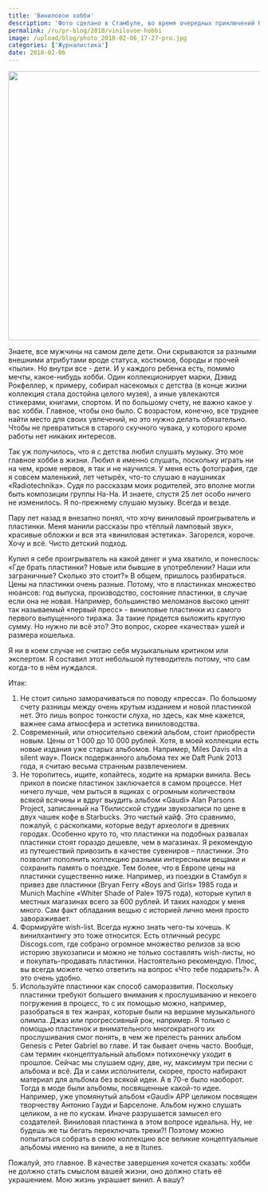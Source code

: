 ```yaml
---
title: 'Виниловое хобби'
description: 'Фото сделано в Стамбуле, во время очередных приключений Никиты Бакаева - руководителя департамента по развитию бизнеса. Он вернулся с двумя виниловыми пластинками и рассказом о том, как он их выбирает и что для него значит вся эта, казалось бы забытая в цифровую эпоху, виниловая эстетика.'
permalink: /ru/pr-blog/2018/vinilovoe-hobbi
image: /upload/blog/photo_2018-02-06_17-27-pro.jpg
categories: ['Журналистика']
date: 2018-02-06
---
```

<img src="{{ site.assets }}/upload/blog/photo_2018-02-06_17-27-pro.jpg" width="960" height="540" alt="">
<p>Знаете, все мужчины на самом деле дети. Они скрываются за разными внешними атрибутами вроде статуса, костюмов, бороды и прочей &laquo;пыли&raquo;. Но внутри все - дети. И у каждого ребенка есть, помимо мечты, какое-нибудь хобби. Один коллекционирует марки, Дэвид Рокфеллер, к примеру, собирал насекомых с детства (в конце жизни коллекция стала достойна целого музея), а иные увлекаются стикерами, книгами, спортом. И по большому счету, не важно какое у вас хобби. Главное, чтобы оно было. С возрастом, конечно, все труднее найти место для своих увлечений, но это нужно делать обязательно. Чтобы не превратиться в старого скучного чувака, у которого кроме работы нет никаких интересов.</p>
<p>Так уж получилось, что я с детства любил слушать музыку. Это мое главное хобби в жизни. Любил я именно слушать, поскольку играть ни на чем, кроме нервов, я так и не научился. У меня есть фотография, где я совсем маленький, лет четырёх, что-то слушаю в наушниках &laquo;Radiotechnika&raquo;. Судя по рассказам моих родителей, это вполне могли быть композиции группы На-На. И знаете, спустя 25 лет особо ничего не изменилось. Я по-прежнему слушаю музыку. Всегда и везде.</p>
<p>Пару лет назад я внезапно понял, что хочу виниловый проигрыватель и пластинки. Меня манили рассказы про &laquo;тёплый ламповый звук&raquo;, красивые обложки и вся эта &laquo;виниловая эстетика&raquo;. Загорелся, короче. Хочу и всё. Чисто детский подход.</p>
<p>Купил я себе проигрыватель на какой денег и ума хватило, и понеслось: &laquo;Где брать пластинки? Новые или бывшие в употреблении? Наши или заграничные? Сколько это стоит?&raquo; В общем, пришлось разбираться. Цены на пластинки очень разные. Потому, что в пластинках множество нюансов: год выпуска, производство, состояние пластинки, в случае если она не новая. Например, большинство меломанов высоко ценят так называемый &laquo;первый пресс&raquo; - виниловые пластинки из самого первого выпущенного тиража. За такие придется выложить круглую сумму. Но нужно ли всё это? Это вопрос, скорее &laquo;качества&raquo; ушей и размера кошелька.</p>
<p>Я ни в коем случае не считаю себя музыкальным критиком или экспертом. Я составил этот небольшой путеводитель потому, что сам когда-то в нём нуждался.</p>
<p>Итак:</p>
<ol>
	<li>Не стоит сильно заморачиваться по поводу &laquo;пресса&raquo;. По большому счету разницы между очень крутым изданием и новой пластинкой нет. Это лишь вопрос тонкости слуха, но здесь, как мне кажется, важнее сама атмосфера и эстетика виниловодства.</li>
	<li>Современный, или относительно свежий альбом, стоит приобрести новым. Цены от 1 000 до 10 000 рублей. Хотя, в моей коллекции есть новые издания уже старых альбомов. Например, Miles Davis &laquo;In a silent way&raquo;. Поиск подержанного альбома тех же Daft Punk 2013 года, я считаю весьма странным развлечением.</li>
	<li>Не торопитесь, ищите, копайтесь, ходите на ярмарки винила. Весь прикол в поиске пластинок заключается в самом процессе. Нет ничего лучше, чем рыться в ящиках с огромным количеством всякой всячины и вдруг выудить альбом &laquo;Gaudi&raquo; Alan Parsons Project, записанный на Тбилисской студии звукозаписи по цене в двух чашек кофе в Starbucks. Это чистый кайф. Это сравнимо, пожалуй, с раскопками, которые ведут археологи в древних городах. Особенно круто то, что пластинки на подобных развалах пластинки стоят гораздо дешевле, чем в магазинах. Я рекомендую из путешествий привозить в качестве сувениров &ndash; пластинки. Это позволит пополнить коллекцию разными интересными вещами и сохранить память о поездке. Тем более, что в Европе цены на пластинки существенно ниже. Например, из поездки в Стамбул я привез две пластинки (Bryan Ferry &laquo;Boys and Girls&raquo; 1985 года и Munich Machine &laquo;Whiter Shade of Pale&raquo; 1975 года), которые купил в местных магазинах всего за 600 рублей. И таких находок у меня много. Сам факт обладания вещью с историей лично меня просто завораживает.</li>
	<li>Формируйте wish-list. Всегда нужно знать чего-ты хочешь. К винилхантингу это тоже относится. Есть отличный ресурс Discogs.com, где собрано огромное множество релизов за всю историю звукозаписи и можно не только составлять wish-листы, но и покупать-продавать пластинки. Настоятельно рекомендую. Плюс, вы всегда можете четко ответить на вопрос &laquo;Что тебе подарить?&raquo;. А это очень удобно.&nbsp;</li>
	<li>Используйте пластинки как способ саморазвития. Поскольку пластинки требуют большего внимания к прослушиванию и некоего погружения в процесс, то с их помощью можно, например, разобраться в тех жанрах, которые были на вершине музыкального олимпа. Джаз или прогрессивный рок, например. Я только с помощью пластинок и внимательного многократного их прослушивания смог понять, в чем же прелесть ранних альбом Genesis с Peter Gabriel во главе. И так бывает очень часто. Вообще, сам термин &laquo;концептуальный альбом&raquo; потихонечку уходит в прошлое. Сейчас мы слушаем одну, две, ну, максимум три песни с альбома и всё. Да и сами исполнители, скорее, просто набирают материал для альбома без всякой идеи. А в 70-е было наоборот. Тогда в моде были альбомы, посвященные какой-то идее. Например, уже упомянутый альбом &laquo;Gaudi&raquo; APP целиком посвящен творчеству Антонио Гауди и Барселоне. Альбом нужно слушать целиком, а не по кускам. Иначе разрушается замысел его создателей. Виниловая пластинка в этом вопросе идеальна. Ну, не будешь же ты бегать переключать треки?! Поэтому можно попытаться собрать в свою коллекцию все великие концептуальные альбомы именно на виниле, а не в Itunes.</li>
</ol>
<p>Пожалуй, это главное. В качестве завершения хочется сказать: хобби не должно стать смыслом вашей жизни, оно должно стать её украшением. Мою жизнь украшает винил. А вашу?</p>
